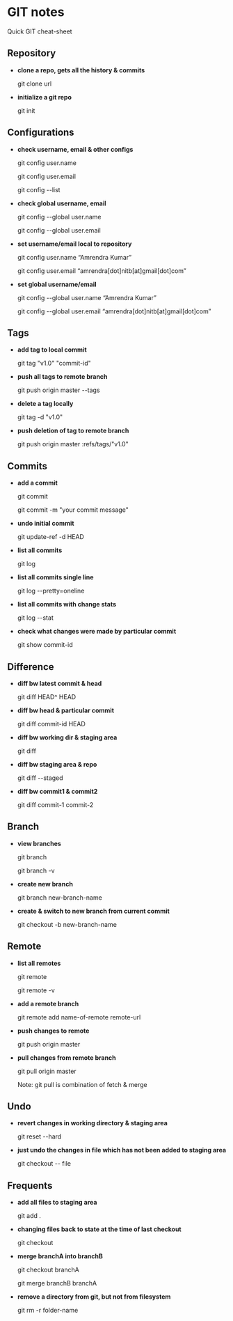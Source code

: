 # GIT notes

Quick GIT cheat-sheet



## Repository

* **clone a repo, gets all the history & commits**
    
    git clone url

* **initialize a git repo**
    
    git init

## Configurations
* **check username, email & other configs**

    git config user.name
    
    git config user.email
    
    git config --list

* **check global username, email**

    git config --global user.name
    
    git config --global user.email


* **set username/email local to repository**

    git config user.name “Amrendra Kumar”

    git config user.email “amrendra[dot]nitb[at]gmail[dot]com”

* **set global username/email**

    git config --global user.name “Amrendra Kumar”

    git config --global user.email “amrendra[dot]nitb[at]gmail[dot]com”


## Tags

* **add tag to local commit**

    git tag "v1.0" "commit-id"

* **push all tags to remote branch**

    git push origin master --tags

* **delete a tag locally**

    git tag -d "v1.0"

* **push deletion of tag to remote branch**

    git push origin master :refs/tags/"v1.0"

## Commits

* **add a commit**

    git commit

    git commit -m "your commit message"

* **undo initial commit**

    git update-ref -d HEAD

* **list all commits**

    git log

* **list all commits single line**

    git log --pretty=oneline

* **list all commits with change stats**

    git log --stat

* **check what changes were made by particular commit**

    git show commit-id


## Difference

* **diff bw latest commit & head**

    git diff HEAD^ HEAD

* **diff bw head & particular commit**

    git diff commit-id HEAD

* **diff bw working dir & staging area**

    git diff

* **diff bw staging area & repo**

    git diff --staged

* **diff bw commit1 & commit2**

    git diff commit-1 commit-2

## Branch

* **view branches**

    git branch

    git branch -v

* **create new branch**

    git branch new-branch-name

* **create & switch to new branch from current commit**

    git checkout -b new-branch-name

## Remote

* **list all remotes**

    git remote

    git remote -v

* **add a remote branch**

    git remote add name-of-remote remote-url


* **push changes to remote**

    git push origin master

* **pull changes from remote branch**

    git pull origin master

    Note: git pull is combination of fetch & merge



## Undo

* **revert changes in working directory & staging area**

    git reset --hard

* **just undo the changes in file which has not been added to staging area**

    git checkout -- file


## Frequents

* **add all files to staging area**

    git add .

* **changing files back to state at the time of last checkout**

    git checkout

* **merge branchA into branchB**

    git checkout branchA

    git merge branchB branchA

* **remove a directory from git, but not from filesystem**

    git rm -r folder-name
